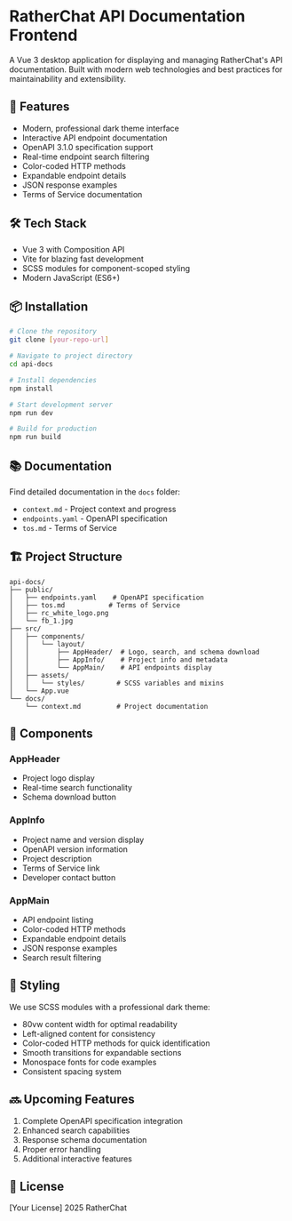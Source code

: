 # RatherChat API Documentation Frontend

A Vue 3 desktop application for displaying and managing RatherChat's API documentation. Built with modern web technologies and best practices for maintainability and extensibility.

## 🚀 Features

- Modern, professional dark theme interface
- Interactive API endpoint documentation
- OpenAPI 3.1.0 specification support
- Real-time endpoint search filtering
- Color-coded HTTP methods
- Expandable endpoint details
- JSON response examples
- Terms of Service documentation

## 🛠️ Tech Stack

- Vue 3 with Composition API
- Vite for blazing fast development
- SCSS modules for component-scoped styling
- Modern JavaScript (ES6+)

## 📦 Installation

```bash
# Clone the repository
git clone [your-repo-url]

# Navigate to project directory
cd api-docs

# Install dependencies
npm install

# Start development server
npm run dev

# Build for production
npm run build
```

## 📚 Documentation

Find detailed documentation in the `docs` folder:
- `context.md` - Project context and progress
- `endpoints.yaml` - OpenAPI specification
- `tos.md` - Terms of Service

## 🏗️ Project Structure

```
api-docs/
├── public/
│   ├── endpoints.yaml    # OpenAPI specification
│   ├── tos.md           # Terms of Service
│   ├── rc_white_logo.png
│   └── fb_1.jpg
├── src/
│   ├── components/
│   │   └── layout/
│   │       ├── AppHeader/  # Logo, search, and schema download
│   │       ├── AppInfo/    # Project info and metadata
│   │       └── AppMain/    # API endpoints display
│   ├── assets/
│   │   └── styles/        # SCSS variables and mixins
│   └── App.vue
└── docs/
    └── context.md         # Project documentation
```

## 🧩 Components

### AppHeader
- Project logo display
- Real-time search functionality
- Schema download button

### AppInfo
- Project name and version display
- OpenAPI version information
- Project description
- Terms of Service link
- Developer contact button

### AppMain
- API endpoint listing
- Color-coded HTTP methods
- Expandable endpoint details
- JSON response examples
- Search result filtering

## 🎨 Styling

We use SCSS modules with a professional dark theme:
- 80vw content width for optimal readability
- Left-aligned content for consistency
- Color-coded HTTP methods for quick identification
- Smooth transitions for expandable sections
- Monospace fonts for code examples
- Consistent spacing system

## 🔜 Upcoming Features

1. Complete OpenAPI specification integration
2. Enhanced search capabilities
3. Response schema documentation
4. Proper error handling
5. Additional interactive features

## 📝 License

[Your License] 2025 RatherChat
